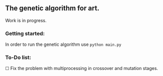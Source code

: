 ## The genetic algorithm for art.
Work is in progress.

### Getting started:
In order to run the genetic algorithm use 
```python main.py```

### To-Do list:
☐ Fix the problem with multiprocessing in crossover and mutation stages. 